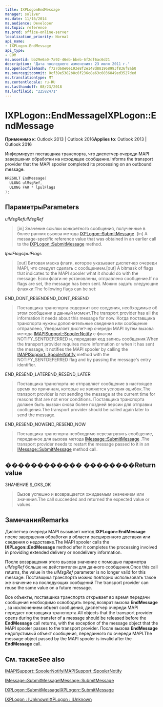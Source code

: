 ```yaml
---
title: IXPLogonEndMessage
manager: soliver
ms.date: 11/16/2014
ms.audience: Developer
ms.topic: reference
ms.prod: office-online-server
localization_priority: Normal
api_name:
- IXPLogon.EndMessage
api_type:
- COM
ms.assetid: bb29e6a0-7a92-46eb-bbeb-6f2df6ac6d21
description: 'Дата последнего изменения: 23 июля 2011 г.'
ms.openlocfilehash: f727d68e0e193e8f2e148d881968993f836f8ab0
ms.sourcegitcommit: 0cf39e5382b8c6f236c8a63c6036849ed3527ded
ms.translationtype: MT
ms.contentlocale: ru-RU
ms.lasthandoff: 08/23/2018
ms.locfileid: "22582471"
---
```

# <a name="ixplogonendmessage"></a><span data-ttu-id="96b1a-103">IXPLogon::EndMessage</span><span class="sxs-lookup"><span data-stu-id="96b1a-103">IXPLogon::EndMessage</span></span>

  
  
<span data-ttu-id="96b1a-104">**Применимо к**: Outlook 2013 | Outlook 2016</span><span class="sxs-lookup"><span data-stu-id="96b1a-104">**Applies to**: Outlook 2013 | Outlook 2016</span></span> 
  
<span data-ttu-id="96b1a-105">Информирует поставщика транспорта, что диспетчер очереди MAPI завершения обработки на исходящее сообщение.</span><span class="sxs-lookup"><span data-stu-id="96b1a-105">Informs the transport provider that the MAPI spooler completed its processing on an outbound message.</span></span>
  
```cpp
HRESULT EndMessage(
  ULONG ulMsgRef,
  ULONG FAR * lpulFlags
);
```

## <a name="parameters"></a><span data-ttu-id="96b1a-106">Параметры</span><span class="sxs-lookup"><span data-stu-id="96b1a-106">Parameters</span></span>

 <span data-ttu-id="96b1a-107">_ulMsgRef_</span><span class="sxs-lookup"><span data-stu-id="96b1a-107">_ulMsgRef_</span></span>
  
> <span data-ttu-id="96b1a-108">[in] Значение ссылки конкретного сообщения, полученные в более ранних вызова метода [IXPLogon::SubmitMessage](ixplogon-submitmessage.md) .</span><span class="sxs-lookup"><span data-stu-id="96b1a-108">[in] A message-specific reference value that was obtained in an earlier call to the [IXPLogon::SubmitMessage](ixplogon-submitmessage.md) method.</span></span> 
    
 <span data-ttu-id="96b1a-109">_lpulFlags_</span><span class="sxs-lookup"><span data-stu-id="96b1a-109">_lpulFlags_</span></span>
  
> <span data-ttu-id="96b1a-110">[out] Битовая маска флаги, которое указывает диспетчер очереди MAPI, что следует сделать с сообщением.</span><span class="sxs-lookup"><span data-stu-id="96b1a-110">[out] A bitmask of flags that indicates to the MAPI spooler what it should do with the message.</span></span> <span data-ttu-id="96b1a-111">Если флаги не установлены, отправлено сообщение.</span><span class="sxs-lookup"><span data-stu-id="96b1a-111">If no flags are set, the message has been sent.</span></span> <span data-ttu-id="96b1a-112">Можно задать следующие флажки:</span><span class="sxs-lookup"><span data-stu-id="96b1a-112">The following flags can be set:</span></span>
    
<span data-ttu-id="96b1a-113">END_DONT_RESEND</span><span class="sxs-lookup"><span data-stu-id="96b1a-113">END_DONT_RESEND</span></span> 
  
> <span data-ttu-id="96b1a-114">Поставщика транспорта содержит все сведения, необходимые об этом сообщении в данный момент.</span><span class="sxs-lookup"><span data-stu-id="96b1a-114">The transport provider has all the information it needs about this message for now.</span></span> <span data-ttu-id="96b1a-115">Когда поставщика транспорта нужны дополнительные сведения или сообщение отправлено, Уведомляет диспетчер очереди MAPI путем вызова метода [IMAPISupport::SpoolerNotify](imapisupport-spoolernotify.md) с флагом NOTIFY_SENTDEFERRED и, передавая код запись сообщения.</span><span class="sxs-lookup"><span data-stu-id="96b1a-115">When the transport provider requires more information or when it has sent the message, it notifies the MAPI spooler by calling the [IMAPISupport::SpoolerNotify](imapisupport-spoolernotify.md) method with the NOTIFY_SENTDEFERRED flag and by passing the message's entry identifier.</span></span> 
    
<span data-ttu-id="96b1a-116">END_RESEND_LATER</span><span class="sxs-lookup"><span data-stu-id="96b1a-116">END_RESEND_LATER</span></span> 
  
> <span data-ttu-id="96b1a-117">Поставщика транспорта не отправляет сообщение в настоящее время по причинам, которые не являются условия ошибок.</span><span class="sxs-lookup"><span data-stu-id="96b1a-117">The transport provider is not sending the message at the current time for reasons that are not error conditions.</span></span> <span data-ttu-id="96b1a-118">Поставщика транспорта должен быть вызван снова более поздней версии для отправки сообщения.</span><span class="sxs-lookup"><span data-stu-id="96b1a-118">The transport provider should be called again later to send the message.</span></span>
    
<span data-ttu-id="96b1a-119">END_RESEND_NOW</span><span class="sxs-lookup"><span data-stu-id="96b1a-119">END_RESEND_NOW</span></span> 
  
> <span data-ttu-id="96b1a-120">Поставщика транспорта необходимо перезагрузить сообщение, переданное для вызова метода [IMessage::SubmitMessage](imessage-submitmessage.md) .</span><span class="sxs-lookup"><span data-stu-id="96b1a-120">The transport provider needs to restart the message passed to it in an [IMessage::SubmitMessage](imessage-submitmessage.md) method call.</span></span> 
    
## <a name="return-value"></a><span data-ttu-id="96b1a-121">������������ ��������</span><span class="sxs-lookup"><span data-stu-id="96b1a-121">Return value</span></span>

<span data-ttu-id="96b1a-122">ЗНАЧЕНИЕ S_OK</span><span class="sxs-lookup"><span data-stu-id="96b1a-122">S_OK</span></span> 
  
> <span data-ttu-id="96b1a-123">Вызов успешно и возвращается ожидаемым значением или значения.</span><span class="sxs-lookup"><span data-stu-id="96b1a-123">The call succeeded and returned the expected value or values.</span></span>
    
## <a name="remarks"></a><span data-ttu-id="96b1a-124">Замечания</span><span class="sxs-lookup"><span data-stu-id="96b1a-124">Remarks</span></span>

<span data-ttu-id="96b1a-125">Диспетчер очереди MAPI вызывает метод **IXPLogon::EndMessage** после завершения обработки в области расширенного доставки или сведения о недоставке.</span><span class="sxs-lookup"><span data-stu-id="96b1a-125">The MAPI spooler calls the **IXPLogon::EndMessage** method after it completes the processing involved in providing extended delivery or nondelivery information.</span></span> 
  
<span data-ttu-id="96b1a-126">После возвращения этого вызова значение с помощью параметра _ulMsgRef_ больше не действителен для данного сообщения.</span><span class="sxs-lookup"><span data-stu-id="96b1a-126">Once this call returns, the value in the  _ulMsgRef_ parameter is no longer valid for this message.</span></span> <span data-ttu-id="96b1a-127">Поставщика транспорта можно повторно использовать такое же значение на последующих сообщений.</span><span class="sxs-lookup"><span data-stu-id="96b1a-127">The transport provider can reuse the same value on a future message.</span></span> 
  
<span data-ttu-id="96b1a-128">Все объекты, поставщика транспорта открывает во время передачи сообщения необходимо освободить перед возврат вызова **EndMessage** , за исключением объект сообщения, диспетчер очереди MAPI передает поставщика транспорта.</span><span class="sxs-lookup"><span data-stu-id="96b1a-128">All objects that the transport provider opens during the transfer of a message should be released before the **EndMessage** call returns, with the exception of the message object that the MAPI spooler passes to the transport provider.</span></span> <span data-ttu-id="96b1a-129">После вызова **EndMessage** недопустимый объект сообщения, переданного по очереди MAPI.</span><span class="sxs-lookup"><span data-stu-id="96b1a-129">The message object passed by the MAPI spooler is invalid after the **EndMessage** call.</span></span> 
  
## <a name="see-also"></a><span data-ttu-id="96b1a-130">См. также</span><span class="sxs-lookup"><span data-stu-id="96b1a-130">See also</span></span>



[<span data-ttu-id="96b1a-131">IMAPISupport::SpoolerNotify</span><span class="sxs-lookup"><span data-stu-id="96b1a-131">IMAPISupport::SpoolerNotify</span></span>](imapisupport-spoolernotify.md)
  
[<span data-ttu-id="96b1a-132">IMessage::SubmitMessage</span><span class="sxs-lookup"><span data-stu-id="96b1a-132">IMessage::SubmitMessage</span></span>](imessage-submitmessage.md)
  
[<span data-ttu-id="96b1a-133">IXPLogon::SubmitMessage</span><span class="sxs-lookup"><span data-stu-id="96b1a-133">IXPLogon::SubmitMessage</span></span>](ixplogon-submitmessage.md)
  
[<span data-ttu-id="96b1a-134">IXPLogon : IUnknown</span><span class="sxs-lookup"><span data-stu-id="96b1a-134">IXPLogon : IUnknown</span></span>](ixplogoniunknown.md)


